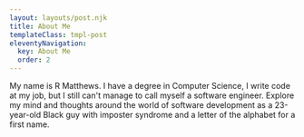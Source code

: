 ```yaml
---
layout: layouts/post.njk
title: About Me
templateClass: tmpl-post
eleventyNavigation:
  key: About Me
  order: 2
---
```


My name is R Matthews. I have a degree in Computer Science, I write code at my job, but I still can't manage to call myself a software engineer. Explore my mind and thoughts around the world of software development as a 23-year-old Black guy with imposter syndrome and a letter of the alphabet for a first name.
